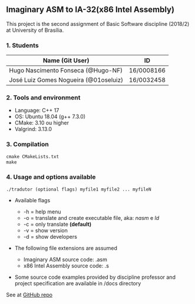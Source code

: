 ## Imaginary ASM to IA-32(x86 Intel Assembly)

This project is the second assignment of Basic Software discipline (2018/2) at University of Brasília.

### 1. Students
|Name (Git User)|ID|
|--|--|
|Hugo Nascimento Fonseca (@Hugo-NF)|16/0008166|
|José Luiz Gomes Nogueira (@01oseluiz)|16/0032458|
 
### 2. Tools and environment
- Language: C++ 17
- OS: Ubuntu 18.04 (g++ 7.3.0) 
- CMake: 3.10 ou higher
- Valgrind: 3.13.0

### 3. Compilation
```markdown
cmake CMakeLists.txt
make
```
### 4. Usage and options available
```
./tradutor (optional flags) myfile1 myfile2 ... myfileN
```
* Available flags
    - -h	= help menu
    - -o	= translate and create executable file, aka: _nasm_ e _ld_
    - -c	= only translate **(default)**
    - -v	= show version
    - -d	= show developers

* The following file extensions are assumed
    * Imaginary ASM source code:        .asm
    * x86 Intel Assembly source code:   .s

* Some source code examples provided by discipline professor and project specification are available in /docs directory  

See at [GitHub repo](https://github.com/Hugo-NF/IA-32-Translator)